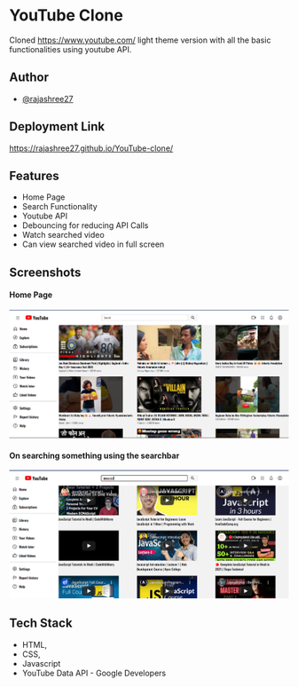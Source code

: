# YouTube Clone

Cloned https://www.youtube.com/ light theme version with all the basic functionalities using youtube API.

## Author

- [@rajashree27](https://www.github.com/rajashree27)

## Deployment Link

https://rajashree27.github.io/YouTube-clone/

## Features

- Home Page
- Search Functionality
- Youtube API
- Debouncing for reducing API Calls
- Watch searched video
- Can view searched video in full screen


## Screenshots

#### Home Page
![Home Page](https://github.com/rajashree27/YouTube-clone/blob/master/screenshots/Home.png?raw=true)

#### On searching something using the searchbar
![Search](https://github.com/rajashree27/YouTube-clone/blob/master/screenshots/onSearch.png?raw=true)


## Tech Stack

- HTML, 
- CSS, 
- Javascript
- YouTube Data API - Google Developers


